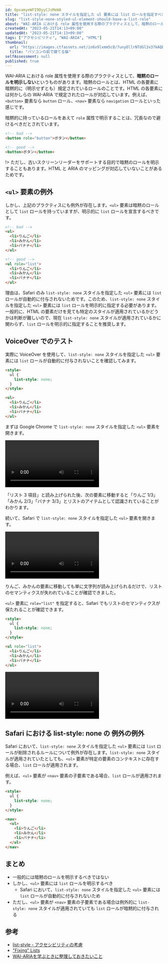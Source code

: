 ```yaml
---
id: 6pvamyeWFI9DyyCJsMeWA
title: "list-style: none スタイルを指定した ul 要素には list ロールを指定すべき"
slug: "list-style-none-styled-ul-element-should-have-a-list-role"
about: "WAI-ARIA における role 属性を使用する際のプラクティスとして、暗黙のロールを明示しないというものがあります。しかし、`<ul>` 要素は暗黙のロールとして `list` ロールを持っていますが、明示的に `list` ロールを宣言するべきです。"
createdAt: "2023-05-21T14:13+09:00"
updatedAt: "2023-05-21T14:13+09:00"
tags: ["アクセシビリティ", "WAI-ARIA", "HTML"]
thumbnail:
  url: "https://images.ctfassets.net/in6v9lxmm5c8/7unyOllrNTdGl3x37kAQBc/b6e01150e83eb40a69eae4a1604249cd/nekocatPAR584702405_TP_V4.jpg"
  title: "パソコンの前で寝てる猫"
selfAssessment: null
published: true
---
```

WAI-ARIA における role 属性を使用する際のプラクティスとして、**暗黙のロールを明示しない**というものがあります。暗黙のロールとは、HTML の各要素に暗黙的に（明示せずとも）規定されているロールのことです。HTML の各要素には何かしらの WAI-ARIA で規定されたロールが対応しています。例えば、`<button>` 要素なら `button` ロール、`<nav>` 要素なら `navigation` ロールといった感じです。

暗黙的に持っているロールをあえて `role` 属性で明示することは、冗長なので避けるべきだとされています。

```html
<!-- bad -->
<button role="button">ボタン</button>

<!-- good -->
<button>ボタン</button>
```

!> ただし、古いスクリーンリーダーをサポートする目的で暗黙のロールを明示することもあります。HTML と ARIA のマッピングが対応していないことがあるためです。

## `<ul>` 要素の例外

しかし、上記のプラクティスにも例外が存在します。`<ul>` 要素は暗黙のロールとして `list` ロールを持っていますが、明示的に `list` ロールを宣言するべきです。

```html
<!-- bad -->
<ul>
  <li>りんご</li>
  <li>みかん</li>
  <li>バナナ</li>
</ul>

<!-- good -->
<ul role="list">
  <li>りんご</li>
  <li>みかん</li>
  <li>バナナ</li>
</ul>
```

理由は、Safari のみ `list-style: none` スタイルを指定した `<ul>` 要素には `list` ロールが自動的に付与されないためです。このため、`list-style: none` スタイルを指定した `<ul>` 要素には `list` ロールを明示的に指定する必要があります。一般的に、HTML の要素だけを見ても特定のスタイルが適用されているかどうかは判断が難しいので、現在 `list-style: none` スタイルが適用されているかに関わらず、`list` ロールを明示的に指定することを推奨します。

## VoiceOver でのテスト

実際に VoiceOver を使用して、`list-style: none` スタイルを指定した `<ul>` 要素には `list` ロールが自動的に付与されないことを確認してみます。

```html
<style>
  ul {
    list-style: none;
  }
</style>

<ul>
  <li>りんご</li>
  <li>みかん</li>
  <li>バナナ</li>
</ul>
```

まずは Google Chrome で `list-style: none` スタイルを指定した `<ul>` 要素を開きます。

<video src="https://videos.ctfassets.net/in6v9lxmm5c8/6YR2Ixw89uJV5fdeoKv8tX/9ce175d300368f773ae61233420e0068/_____________2023-05-21_14.41.47.mov" controls></video>

「リスト 3 項目」と読み上げられた後、次の要素に移動すると「りんご 1/3」「みかん 2/3」「バナナ 3/3」とリストのアイテムとして認識されていることがわかります。

続いて、Safari で `list-style: none` スタイルを指定した `<ul>` 要素を開きます。

<video src="https://videos.ctfassets.net/in6v9lxmm5c8/1akbryd5stkT6udtbCpJH2/dcbb546fa65a425e1e539be3be653ff2/_____________2023-05-21_14.47.06.mov" controls></video>

りんご、みかんの要素に移動しても単に文字列が読み上げられるだけで、リストのセマンティクスが失われていることが確認できました。

`<ul>` 要素に `role="list"` を指定すると、Safari でもリストのセマンティクスが保たれることが確認できます。

```html
<style>
  ul {
    list-style: none;
  }
</style>

<ul role="list">
  <li>りんご</li>
  <li>みかん</li>
  <li>バナナ</li>
</ul>
```

<video src="https://videos.ctfassets.net/in6v9lxmm5c8/7qOf2ExJrUcjuLGkKo48hd/02bfab454e4e9799ff2b103fc3d44ac4/_____________2023-05-21_14.51.52.mov" controls></video>

## Safari における list-style: none の 例外の例外

Safari において、`list-style: none` スタイルを指定した `<ul>` 要素には `list` ロールが削除されるルールについて例外が存在します。`list-style: none` スタイルが適用されていたとしても、`<ul>` 要素が特定の要素のコンテキストに存在する場合、`list` ロールが適用されます。

例えば、`<ul>` 要素が `<nav>` 要素の子要素である場合、`list` ロールが適用されます。

```html
<style>
  ul {
    list-style: none;
  }
</style>

<nav>
  <ul>
    <li>りんご</li>
    <li>みかん</li>
    <li>バナナ</li>
  </ul>
</nav>
```

## まとめ

- 一般的には暗黙のロールを明示するべきではない
- しかし、`<ul>` 要素には `list` ロールを明示するべき
  - Safari において、`list-style: none` スタイルを指定した `<ul>` 要素には `list` ロールが自動的に付与されないため
- ただし、`<ul>` 要素が `<nav>` 要素の子要素である場合は例外的に `list-style: none` スタイルが適用されていても `list` ロールが暗黙的に付与される

## 参考

- [list-style - アクセシビリティの考慮](https://developer.mozilla.org/ja/docs/Web/CSS/list-style#%E3%82%A2%E3%82%AF%E3%82%BB%E3%82%B7%E3%83%93%E3%83%AA%E3%83%86%E3%82%A3%E3%81%AE%E8%80%83%E6%85%AE)
- ["Fixing" Lists](https://www.scottohara.me/blog/2019/01/12/lists-and-safari.html)
- [WAI-ARIAを学ぶときに整理しておきたいこと](https://zenn.dev/yusukehirao/articles/e3512a58df58fd)

